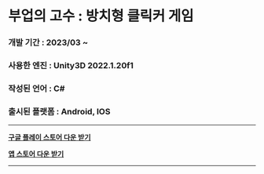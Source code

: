 # 부업의 고수 : 방치형 클릭커 게임
### 개발 기간 : 2023/03 ~ 
### 사용한 엔진 : Unity3D 2022.1.20f1
### 작성된 언어 : C#
### 출시된 플랫폼 : Android, IOS
-------------
**[구글 플레이 스토어 다운 받기]()**

**[앱 스토어 다운 받기]()**

-------------
